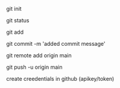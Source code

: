 git init

git status

git add


git commit -m 'added commit message'

git remote add origin main

git push -u origin main  

create creedentials in github (apikey/token)